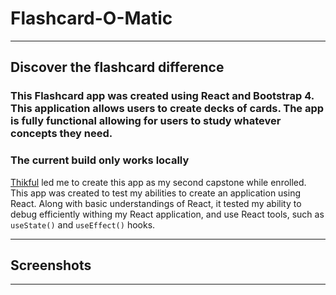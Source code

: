 # Flashcard-O-Matic
---
## Discover the flashcard difference

### This Flashcard app was created using React and Bootstrap 4. This application allows users to create decks of cards. The app is fully functional allowing for users to study whatever concepts they need.


### The current build only works locally

[Thikful](https://Thinkful.com) led me to create this app as my second capstone while enrolled. This app was created to test my abilities to create an application using React. Along with basic understandings of React, it tested my ability to debug efficiently withing my React application, and use React tools, such as `useState()` and `useEffect()` hooks.

---

## Screenshots
---

